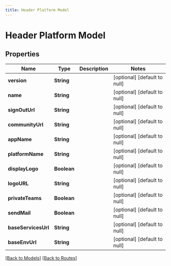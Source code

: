```yaml
---
title: Header Platform Model
---
```


# Header Platform Model
## Properties

| Name | Type | Description | Notes |
|------------ | ------------- | ------------- | -------------|
| **version** | **String** |  | [optional] [default to null] |
| **name** | **String** |  | [optional] [default to null] |
| **signOutUrl** | **String** |  | [optional] [default to null] |
| **communityUrl** | **String** |  | [optional] [default to null] |
| **appName** | **String** |  | [optional] [default to null] |
| **platformName** | **String** |  | [optional] [default to null] |
| **displayLogo** | **Boolean** |  | [optional] [default to null] |
| **logoURL** | **String** |  | [optional] [default to null] |
| **privateTeams** | **Boolean** |  | [optional] [default to null] |
| **sendMail** | **Boolean** |  | [optional] [default to null] |
| **baseServicesUrl** | **String** |  | [optional] [default to null] |
| **baseEnvUrl** | **String** |  | [optional] [default to null] |

[[Back to Models]](../overview#models) [[Back to Routes]](../overview#routes)

